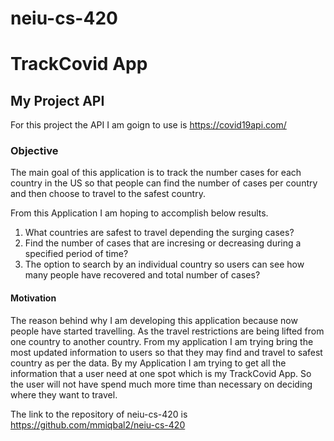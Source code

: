 # neiu-cs-420

<!-- My Application Name -->

# TrackCovid App

## My Project API
For this project the API I am goign to use is https://covid19api.com/

### Objective

The main goal of this application is to track the number cases for each country in the US
so that people can find the number of cases per country and then choose to travel to the safest 
country.

From this Application I am hoping to accomplish below results.

1. What countries are safest to travel depending the surging cases?
2. Find the number of cases that are incresing or decreasing during a specified period of time?
3. The option to search by an individual country so users can see how many people have recovered and total number of cases?

#### Motivation

The reason behind why I am developing this application because now people have started travelling. As the travel 
restrictions are being lifted from one country to another country. From my application I am trying bring the most
updated information to users so that they may find and travel to safest country as per the data. By my Application 
I am trying to get all the information that a user need at one spot which is my TrackCovid App. So the user will not 
have spend much more time than necessary on deciding where they want to travel.

The link to the repository of neiu-cs-420 is https://github.com/mmiqbal2/neiu-cs-420
